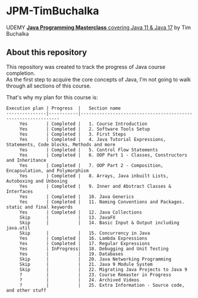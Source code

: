 # JPM-TimBuchalka
UDEMY [**Java Programming Masterclass** covering Java 11 &amp; Java 17](https://www.udemy.com/course/java-the-complete-java-developer-course/) by Tim Buchalka


## About this repository
This repository was created to track the progress of Java course completion.  
As the first step to acquire the core concepts of Java, I'm not going to walk through all sections of this course.

That's why my plan for this course is: 
```
Execution plan | Progress  |   Section name
---------------|-----------|--------------------------------------------------------------
     Yes       | Completed |   1. Course Introduction
     Yes       | Completed |   2. Software Tools Setup
     Yes       | Completed |   3. First Steps
     Yes       | Completed |   4. Java Tutorial Expressions, Statements, Code blocks, Methods and more
     Yes       | Completed |   5. Control Flow Statements
     Yes       | Completed |   6. OOP Part 1 - Classes, Constructors and Inheritance
     Yes       | Completed |   7. OOP Part 2 - Composition, Encapsulation, and Polymorphism
     Yes       | Completed |   8. Arrays, Java inbuilt Lists, Autoboxing and Unboxing
     Yes       | Completed |   9. Inner and Abstract Classes & Interfaces
     Yes       | Completed |   10. Java Generics
     Yes       | Completed |   11. Naming Conventions and Packages.  static and final keywords
     Yes       | Completed |   12. Java Collections
     Skip      |           |   13. JavaFX
     Skip      |           |   14. Basic Input & Output including java.util
     Skip      |           |   15. Concurrency in Java
     Yes       | Completed |   16. Lambda Expressions
     Yes       | Completed |   17. Regular Expressions
     Yes       | InProgress|   18. Debugging and Unit Testing
     Yes       |           |   19. Databases
     Skip      |           |   20. Java Networking Programming
     Skip      |           |   21. Java 9 Module System
     Skip      |           |   22. Migrating Java Projects to Java 9
     ?         |           |   23. Course Remaster in Progress
     ?         |           |   24. Archived Videos
     ?         |           |   25. Extra Information - Source code, and other stuff
